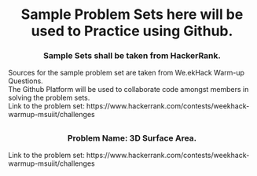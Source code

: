 <div align="center">
  
  # Sample Problem Sets here will be used to Practice using Github.
  
</div>


<div align="center">
  
  ### Sample Sets shall be taken from HackerRank.
  
</div>


<div align="left">
  Sources for the sample problem set are taken from We.ekHack Warm-up Questions.<br>
  The Github Platform will be used to collaborate code amongst members in solving the problem sets.<br>
  Link to the problem set: https://www.hackerrank.com/contests/weekhack-warmup-msuiit/challenges
</div>
<div align="center">

##
  
### Problem Name: 3D Surface Area.
  
</div>

<div align="left">
  Link to the problem set: https://www.hackerrank.com/contests/weekhack-warmup-msuiit/challenges
</div>
